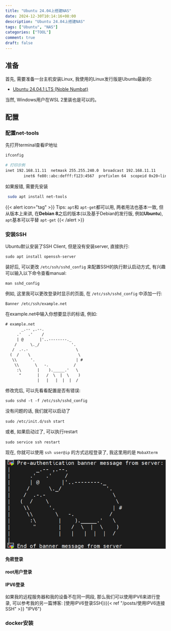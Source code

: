 ```yaml
---
title: "Ubuntu 24.04上搭建NAS"
date: 2024-12-30T10:14:16+08:00
description: "Ubuntu 24.04上搭建NAS"
tags: ["Ubuntu", "NAS"]
categories: ["TOOL"]
comment: true
draft: false
---
```

## 准备

首先, 需要准备一台主机安装Linux, 我使用的Linux发行版是Ubuntu最新的:

- [Ubuntu 24.04.1 LTS (Noble Numbat)](https://releases.ubuntu.com/noble/)

当然, Windows用户在WSL 2里装也是可以的。

## 配置

### 配置net-tools

先打开terminal查看IP地址

```bash
ifconfig
```

```bash
# 打印示例
inet 192.168.11.11  netmask 255.255.240.0  broadcast 192.168.11.11
        inet6 fe80::abc:defff:f123:4567  prefixlen 64  scopeid 0x20<link>
```

如果报错, 需要先安装

```bash
 sudo apt install net-tools
```

{{< alert icon="tag" >}}
Tips: `apt`和 `apt-get`都可以用, 两者用法也基本一致, 但从版本上来讲, 在**Debian 8**之后的版本(以及基于Debian的发行版, 例如**Ubuntu**), `apt`基本可以平替 `apt-get`
{{< /alert >}}

### 安装SSH

Ubuntu默认安装了SSH Client, 但是没有安装server, 直接执行:

```
sudo apt install openssh-server
```

装好后, 可以更改 `/etc/ssh/sshd_config` 来配置SSH的执行默认启动方式, 有兴趣可以输入以下命令查看manual:

```
man sshd_config
```

例如, 这里我可以更改登录时显示的页面, 在 `/etc/ssh/sshd_config` 中添加一行:

```
Banner /etc/ssh/example.net
```

在example.net中输入你想要显示的标语, 例如:

```
# example.net
       _.-- ,.--.
     .'   .'    /
     | @       |'..--------._
    /      \._/              '.
   /  .-.-                     \
  (  /    \                     \
   \\      '.                  | #
    \\       \   -.           /
     :\       |    )._____.'   \
      "       |   /  \  |  \    )
              |   |   |  |  |  /
```

修改完后, 可以先看看配置是否有错误:

```
sudo sshd -t -f /etc/ssh/sshd_config
```

没有问题的话, 我们就可以启动了

`sudo /etc/init.d/ssh start`

或者, 如果启动过了, 可以执行restart

`sudo service ssh restart`

现在, 你就可以使用 `ssh user@ip` 的方式远程登录了, 我这里用的是 `MobaXterm`

![1735551269605](image/1735551269605.png)

#### 免密登录

#### root用户登录

#### IPV6登录

如果我的远程服务器和我的设备不在同一网段, 那么我们可以使用IPV6来进行登录, 可以参考我的另一篇博客: [使用IPV6登录SSH]({{< ref "/posts/使用IPV6连接SSH" >}} "IPV6")

### docker安装
